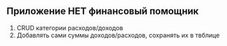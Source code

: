 ## Приложение HET финансовый помощник 

1. CRUD категории расходов/доходов
2. Добавлять сами суммы доходов/расходов, сохранять их в твблице


